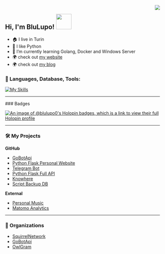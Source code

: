 <img align="right" src="https://github-readme-stats.vercel.app/api?username=BluLupo&show_icons=true">

### <h2> Hi, I'm BluLupo! <img src="https://media.giphy.com/media/mGcNjsfWAjY5AEZNw6/giphy.gif" width="50"></h2>

- :house: I live in Turin
- :snake: I like Python
- 🌱 I’m currently learning Golang, Docker and Windows Server
- :earth_africa: check out [my website](https://hersel.it)
- :earth_africa: check out [my blog](https://blog.hersel.it)

### 🔨 Languages, Database, Tools:

[![My Skills](https://skillicons.dev/icons?i=python,php,golang,html,css,mysql,postgresql,redis,nginx,nodejs,github,git,docker,flask,bootstrap,wordpress,vscode&perline=6)](https://hersel.it)


<hr>
### Badges

[![An image of @blulupo0's Holopin badges, which is a link to view their full Holopin profile](https://holopin.me/blulupo0)](https://holopin.io/@blulupo0)
<hr>

### 🛠️ My Projects

<p><b>GitHub</b></p>

- [GoBotApi](https://github.com/gobotapi/gobotapi)
- [Python Flask Personal Website](https://github.com/BluLupo/hersel.it)
- [Telegram Bot](https://github.com/Squirrel-Network/nebula8)
- [Python Flask Full API](https://github.com/Squirrel-Network/api_nebula)
- [Knowhere](https://github.com/Squirrel-Network/Knowhere)
- [Script Backup DB](https://github.com/BluLupo/BackupDatabase)


<p><b>External</b></p>

- [Personal Music](https://music.hersel.it)
- [Matomo Analytics](https://analytics.hersel.it)


<hr>

### 👥 Organizations
- [SquirrelNetwork](https://github.com/Squirrel-Network)
- [GoBotApi](https://github.com/gobotapi)
- [OwlGram](https://github.com/OwlGramDev)

